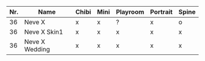 | Nr. | Name           | Chibi | Mini | Playroom | Portrait | Spine |
| --- | -------------- | ----- | ---- | -------- | -------- | ----- |
| 36  | Neve X         | x     | x    | ?        | x        | o     |
| 36  | Neve X Skin1   | x     | x    | x        | x        | x     |
| 36  | Neve X Wedding | x     | x    | x        | x        | x     |
